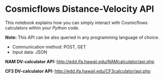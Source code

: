 # Cosmicflows Distance-Velocity API

This notebook explains how you can simply interact with Cosmicflows calculators within your *Python* code.

**Note:** This API can be also queried in any programming language of choice.

- Communication method: POST, GET
- Input data: JSON 

**NAM DV-calculator API:** http://edd.ifa.hawaii.edu/NAMcalculator/api.php

**CF3 DV-calculator API:** http://edd.ifa.hawaii.edu/CF3calculator/api.php